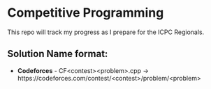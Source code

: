 # Competitive Programming

This repo will track my progress as I prepare for the ICPC Regionals.

## Solution Name format:
- **Codeforces** - CF&lt;contest&gt;&lt;problem&gt;.cpp -> https://<span></span>codeforces<span></span>.com/contest/&lt;contest&gt;/problem/&lt;problem&gt;
